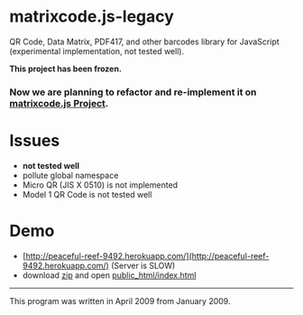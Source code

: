 matrixcode.js-legacy
====================

QR Code, Data Matrix, PDF417, and other barcodes library for JavaScript (experimental implementation, not tested well).

**This project has been frozen.**

### Now we are planning to refactor and re-implement it on [matrixcode.js Project](https://github.com/qnq777/matrixcode.js).  

# Issues
  * **not tested well**
  * pollute global namespace
  * Micro QR (JIS X 0510) is not implemented
  * Model 1 QR Code is not tested well


# Demo
  * [http://peaceful-reef-9492.herokuapp.com/](http://peaceful-reef-9492.herokuapp.com/) (Server is SLOW)
  * download [zip](https://github.com/qnq777/matrixcode.js-legacy/archive/master.zip) and
    open [public_html/index.html](https://github.com/qnq777/matrixcode.js-legacy/blob/master/public_html/index.html)

----
This program was written in April 2009 from January 2009.
